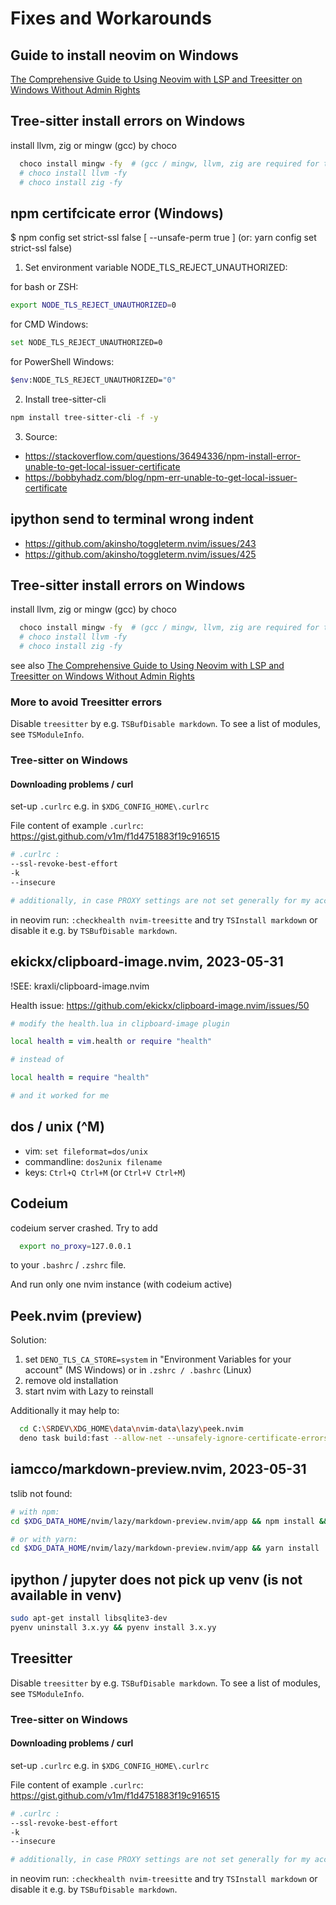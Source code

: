 # Fixes and Workarounds


## Guide to install neovim on Windows

[The Comprehensive Guide to Using Neovim with LSP and Treesitter on Windows Without Admin Rights](https://devctrl.blog/posts/neovim-on-windows/#treesitter-configuration)

## Tree-sitter install errors on Windows

install llvm, zig or mingw (gcc) by choco

```sh
  choco install mingw -fy  # (gcc / mingw, llvm, zig are required for treesitter)
  # choco install llvm -fy
  # choco install zig -fy
```

## npm certifcicate error (Windows)

$ npm config set strict-ssl false   [ --unsafe-perm true ]                                                    (or:  yarn config set strict-ssl false)

1. Set environment variable NODE_TLS_REJECT_UNAUTHORIZED:

for bash or ZSH:

```sh
export NODE_TLS_REJECT_UNAUTHORIZED=0
```


for CMD Windows:

```sh
set NODE_TLS_REJECT_UNAUTHORIZED=0
```

for PowerShell Windows:

```sh
$env:NODE_TLS_REJECT_UNAUTHORIZED="0"
```

2. Install tree-sitter-cli
 
```sh
npm install tree-sitter-cli -f -y
```

3. Source:

- https://stackoverflow.com/questions/36494336/npm-install-error-unable-to-get-local-issuer-certificate
- https://bobbyhadz.com/blog/npm-err-unable-to-get-local-issuer-certificate


## ipython send to terminal wrong indent

- https://github.com/akinsho/toggleterm.nvim/issues/243
- https://github.com/akinsho/toggleterm.nvim/issues/425


## Tree-sitter install errors on Windows

install llvm, zig or mingw (gcc) by choco

```sh
  choco install mingw -fy  # (gcc / mingw, llvm, zig are required for treesitter)
  # choco install llvm -fy
  # choco install zig -fy
```

see also [The Comprehensive Guide to Using Neovim with LSP and Treesitter on Windows Without Admin Rights](https://devctrl.blog/posts/neovim-on-windows/#treesitter-configuration)

### More to avoid Treesitter errors

Disable `treesitter` by e.g. `TSBufDisable markdown`. To see a list of modules, see `TSModuleInfo`.

### Tree-sitter on Windows

#### Downloading problems / curl

set-up `.curlrc` e.g. in `$XDG_CONFIG_HOME\.curlrc`

File content of example `.curlrc`: https://gist.github.com/v1m/f1d4751883f19c916515

```sh
# .curlrc :
--ssl-revoke-best-effort
-k
--insecure

# additionally, in case PROXY settings are not set generally for my account, I can set it in .curlrc
```

in neovim run: `:checkhealth nvim-treesitte` and try `TSInstall markdown` or disable it e.g. by `TSBufDisable markdown`.

## ekickx/clipboard-image.nvim, 2023-05-31

!SEE: kraxli/clipboard-image.nvim

Health issue: https://github.com/ekickx/clipboard-image.nvim/issues/50


```zsh
# modify the health.lua in clipboard-image plugin

local health = vim.health or require "health"

# instead of

local health = require "health"

# and it worked for me
```

## dos / unix (^M)

- vim: `set fileformat=dos/unix`
- commandline: `dos2unix filename`
- keys: `Ctrl+Q Ctrl+M` (or `Ctrl+V Ctrl+M`)

## Codeium

codeium server crashed. Try to add

```zsh
  export no_proxy=127.0.0.1
```

to your `.bashrc` / `.zshrc` file.

And run only one nvim instance (with codeium active) 

## Peek.nvim (preview)

Solution:

1. set <export> `DENO_TLS_CA_STORE=system` in "Environment Variables for your account" (MS Windows) or in `.zshrc / .bashrc` (Linux)
2. remove old installation
3. start nvim with Lazy to reinstall

Additionally it may help to:

```sh
  cd C:\SRDEV\XDG_HOME\data\nvim-data\lazy\peek.nvim
  deno task build:fast --allow-net --unsafely-ignore-certificate-errors --quiet
```

## iamcco/markdown-preview.nvim, 2023-05-31

tslib not found:

```zsh
# with npm:
cd $XDG_DATA_HOME/nvim/lazy/markdown-preview.nvim/app && npm install && npm audit fix --force

# or with yarn:
cd $XDG_DATA_HOME/nvim/lazy/markdown-preview.nvim/app && yarn install
```

## ipython / jupyter does not pick up venv (is not available in venv)

```zsh
sudo apt-get install libsqlite3-dev
pyenv uninstall 3.x.yy && pyenv install 3.x.yy
```

## Treesitter

Disable `treesitter` by e.g. `TSBufDisable markdown`. To see a list of modules, see `TSModuleInfo`.

### Tree-sitter on Windows

#### Downloading problems / curl

set-up `.curlrc` e.g. in `$XDG_CONFIG_HOME\.curlrc`

File content of example `.curlrc`: https://gist.github.com/v1m/f1d4751883f19c916515

```sh
# .curlrc :
--ssl-revoke-best-effort
-k
--insecure

# additionally, in case PROXY settings are not set generally for my account, I can set it in .curlrc
```

in neovim run: `:checkhealth nvim-treesitte` and try `TSInstall markdown` or disable it e.g. by `TSBufDisable markdown`.
